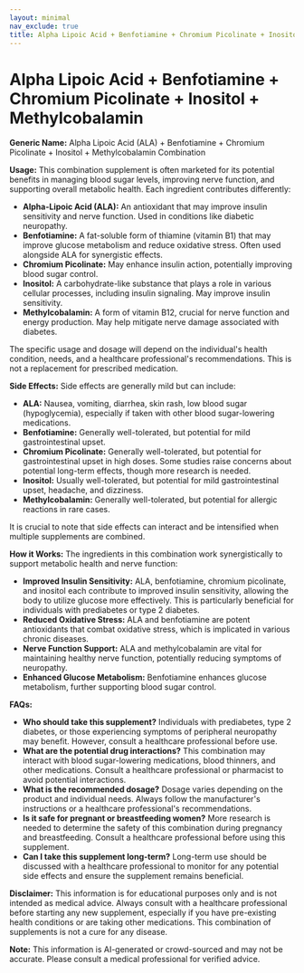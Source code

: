 ```yaml
---
layout: minimal
nav_exclude: true
title: Alpha Lipoic Acid + Benfotiamine + Chromium Picolinate + Inositol + Methylcobalamin
---
```


# Alpha Lipoic Acid + Benfotiamine + Chromium Picolinate + Inositol + Methylcobalamin

**Generic Name:** Alpha Lipoic Acid (ALA) + Benfotiamine + Chromium Picolinate + Inositol + Methylcobalamin Combination

**Usage:** This combination supplement is often marketed for its potential benefits in managing blood sugar levels, improving nerve function, and supporting overall metabolic health.  Each ingredient contributes differently:

* **Alpha-Lipoic Acid (ALA):** An antioxidant that may improve insulin sensitivity and nerve function. Used in conditions like diabetic neuropathy.
* **Benfotiamine:** A fat-soluble form of thiamine (vitamin B1) that may improve glucose metabolism and reduce oxidative stress. Often used alongside ALA for synergistic effects.
* **Chromium Picolinate:**  May enhance insulin action, potentially improving blood sugar control.
* **Inositol:** A carbohydrate-like substance that plays a role in various cellular processes, including insulin signaling.  May improve insulin sensitivity.
* **Methylcobalamin:** A form of vitamin B12, crucial for nerve function and energy production. May help mitigate nerve damage associated with diabetes.


The specific usage and dosage will depend on the individual's health condition, needs, and a healthcare professional's recommendations. This is not a replacement for prescribed medication.

**Side Effects:**  Side effects are generally mild but can include:

* **ALA:**  Nausea, vomiting, diarrhea, skin rash, low blood sugar (hypoglycemia), especially if taken with other blood sugar-lowering medications.
* **Benfotiamine:** Generally well-tolerated, but potential for mild gastrointestinal upset.
* **Chromium Picolinate:**  Generally well-tolerated, but potential for gastrointestinal upset in high doses.  Some studies raise concerns about potential long-term effects, though more research is needed.
* **Inositol:** Usually well-tolerated, but potential for mild gastrointestinal upset, headache, and dizziness.
* **Methylcobalamin:**  Generally well-tolerated, but potential for allergic reactions in rare cases.


It is crucial to note that side effects can interact and be intensified when multiple supplements are combined.

**How it Works:**  The ingredients in this combination work synergistically to support metabolic health and nerve function:

* **Improved Insulin Sensitivity:** ALA, benfotiamine, chromium picolinate, and inositol each contribute to improved insulin sensitivity, allowing the body to utilize glucose more effectively. This is particularly beneficial for individuals with prediabetes or type 2 diabetes.
* **Reduced Oxidative Stress:** ALA and benfotiamine are potent antioxidants that combat oxidative stress, which is implicated in various chronic diseases.
* **Nerve Function Support:** ALA and methylcobalamin are vital for maintaining healthy nerve function, potentially reducing symptoms of neuropathy.
* **Enhanced Glucose Metabolism:**  Benfotiamine enhances glucose metabolism, further supporting blood sugar control.

**FAQs:**

* **Who should take this supplement?** Individuals with prediabetes, type 2 diabetes, or those experiencing symptoms of peripheral neuropathy may benefit.  However, consult a healthcare professional before use.
* **What are the potential drug interactions?** This combination may interact with blood sugar-lowering medications, blood thinners, and other medications.  Consult a healthcare professional or pharmacist to avoid potential interactions.
* **What is the recommended dosage?**  Dosage varies depending on the product and individual needs.  Always follow the manufacturer's instructions or a healthcare professional's recommendations.
* **Is it safe for pregnant or breastfeeding women?**  More research is needed to determine the safety of this combination during pregnancy and breastfeeding.  Consult a healthcare professional before using this supplement.
* **Can I take this supplement long-term?**  Long-term use should be discussed with a healthcare professional to monitor for any potential side effects and ensure the supplement remains beneficial.


**Disclaimer:** This information is for educational purposes only and is not intended as medical advice.  Always consult with a healthcare professional before starting any new supplement, especially if you have pre-existing health conditions or are taking other medications.  This combination of supplements is not a cure for any disease.


**Note:** This information is AI-generated or crowd-sourced and may not be accurate. Please consult a medical professional for verified advice.